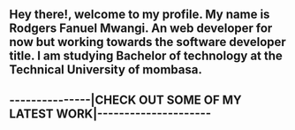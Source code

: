 Hey there!, welcome to my profile.
My name is Rodgers Fanuel Mwangi.
An web developer for now but working towards the software developer title.
I am studying Bachelor of technology at the Technical University of mombasa.
----------------------------------------------------------------------
---------------|CHECK OUT SOME OF MY LATEST WORK|---------------------
----------------------------------------------------------------------

<!---
r0elcompute/r0elcompute is a ✨ special ✨ repository because its `README.md` (this file) appears on your GitHub profile.
You can click the Preview link to take a look at your changes.
--->
